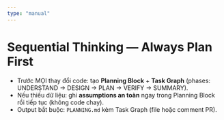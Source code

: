 ```yaml
---
type: "manual"
---
```


# Sequential Thinking — Always Plan First

- Trước MỌI thay đổi code: tạo **Planning Block** + **Task Graph** (phases: UNDERSTAND → DESIGN → PLAN → VERIFY → SUMMARY).
- Nếu thiếu dữ liệu: ghi **assumptions an toàn** ngay trong Planning Block rồi tiếp tục (không code chay).
- Output bắt buộc: `PLANNING.md` kèm Task Graph (file hoặc comment PR).
